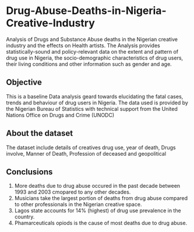 # Drug-Abuse-Deaths-in-Nigeria-Creative-Industry
Analysis of Drugs and Substance Abuse deaths in the Nigerian creative industry and the effects on Health artists. The Analysis provides statistically-sound and policy-relevant
data on the extent and pattern of drug use in Nigeria, the socio-demographic characteristics of drug users, their living conditions and other information such as gender and age.
## Objective
This is a baseline Data analysis geard towards elucidating the fatal cases, trends and behaviour of drug users in Nigeria.
The data used is provided by the Nigerian Bureau of Statistics with technical support from the United Nations Office on Drugs and Crime (UNODC)

## About the dataset
The dataset include details of creatives drug use, year of death, Drugs involve, Manner of Death, Profession of deceased and geopolitical

## Conclusions
1. More deaths due to drug abuse occured in the past decade between 1993 and 2003 cmopared to any other decades.
2. Musicians take the largest portion of deaths from drug abuse compared to other professionals in the Nigerian creative space.
3. Lagos state accounts for 14% (highest) of drug use prevalence in the country.
4. Phamarceuticals opiods is the cause of most deaths due to drug abuse.
